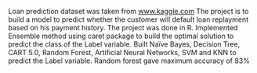 Loan prediction dataset was taken from www.kaggle.com
The project is to build a model to predict whether the customer will default loan replayment based on his payment history.
The project was done in R.
Implemented Ensemble method using caret package to build the optimal solution to predict the class of the Label variable. 
Built Naïve Bayes, Decision Tree, CART 5.0, Random Forest, Artificial Neural Networks, SVM and KNN to predict the Label variable.
Random forest gave maximum accuracy of 83%
